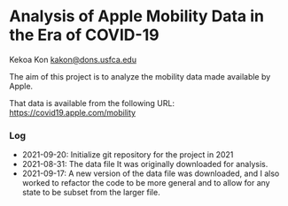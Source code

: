 # Analysis of Apple Mobility Data in the Era of COVID-19

Kekoa Kon
kakon@dons.usfca.edu

The aim of this project is to analyze the mobility data made available by Apple.

That data is available from the following URL:
https://covid19.apple.com/mobility

### Log 

* 2021-09-20: Initialize git repository for the project in 2021
* 2021-08-31: The data file It was originally downloaded for analysis.
* 2021-09-17: A new version of the data file was downloaded, and I also worked to refactor the code to be more general and to allow for any state to be subset from the larger file.
